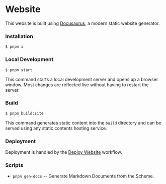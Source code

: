 # Website

This website is built using [Docusaurus](https://docusaurus.io/), a modern static website generator.

### Installation

```
$ pnpm i
```

### Local Development

```
$ pnpm start
```

This command starts a local development server and opens up a browser window. Most changes are reflected live without having to restart the server.

### Build

```
$ pnpm build:site
```

This command generates static content into the `build` directory and can be served using any static contents hosting service.

### Deployment

Deployment is handled by the [Deploy Website](../.github/workflows/deploy-website.yml) workflow.

### Scripts

- `pnpm gen-docs` -- Generate Markdown Documents from the Scheme.
